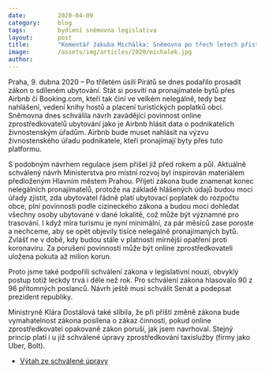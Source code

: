 ```yaml
---
date:         2020-04-09
category:     blog
tags:         bydlení sněmovna legislativa
layout:       post
title:        "Komentář Jakuba Michálka: Sněmovna po třech letech přistoupila na regulaci Airbnb, kterou jsme iniciovali"
image:        /assets/img/articles/2020/michalek.jpg
author:       
--- 
```



Praha, 9. dubna 2020 – Po tříletém úsilí Pirátů se dnes podařilo prosadit zákon o sdíleném ubytování. Stát si posvítí na pronajímatele bytů přes Airbnb či Booking.com, kteří tak činí ve velkém nelegálně, tedy bez nahlášení, vedení knihy hostů a placení turistických poplatků obci. Sněmovna dnes schválila návrh zavádějící povinnost online zprostředkovatelů ubytování jako je Airbnb hlásit data o podnikatelích živnostenským úřadům. Airbnb bude muset nahlásit na výzvu živnostenského úřadu podnikatele, kteří pronajímají byty přes tuto platformu. 

S podobným návrhem regulace jsem přišel již před rokem a půl. Aktuálně schválený návrh Ministerstva pro místní rozvoj byl inspirován materiálem předloženým Hlavním městem Prahou. Přijetí zákona bude znamenat konec nelegálních pronajímatelů, protože na základě hlášených údajů budou moci úřady zjistit, zda ubytovatel řádně platí ubytovací poplatek do rozpočtu obce, plní povinnosti podle cizineckého zákona a budou moci dohledat všechny osoby ubytované v dané lokalitě, což může být významné pro trasování. I když míra turismu je nyní minimální, za pár měsíců zase poroste a nechceme, aby se opět objevily tisíce nelegálně pronajímaných bytů. Zvlášť ne v době, kdy budou stále v platnosti mírnější opatření proti koronaviru. Za porušení povinnosti může být online zprostředkovateli uložena pokuta až milion korun. 

Proto jsme také podpořili schválení zákona v legislativní nouzi, obvyklý postup totiž leckdy trvá i déle než rok. Pro schválení zákona hlasovalo 90 z 96 přítomných poslanců. Návrh ještě musí schválit Senát a podepsat prezident republiky.

Ministryně Klára Dostálová také slíbila, že při příští změně zákona bude vymahatelnost zákona posílena o zákaz činnosti, pokud online zprostředkovatel opakovaně zákon poruší, jak jsem navrhoval. Stejný princip platí i u již schválené úpravy zprostředkování taxislužby (firmy jako Uber, Bolt).


* [Výtah ze schválené úpravy](https://pirati.cz/assets/pdf/vytah-regulace-ubytovani.pdf)
